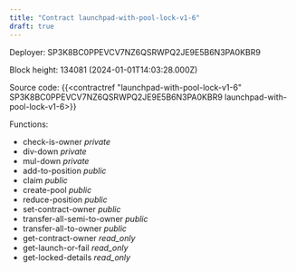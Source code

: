 ```yaml
---
title: "Contract launchpad-with-pool-lock-v1-6"
draft: true
---
```

Deployer: SP3K8BC0PPEVCV7NZ6QSRWPQ2JE9E5B6N3PA0KBR9


 



Block height: 134081 (2024-01-01T14:03:28.000Z)

Source code: {{<contractref "launchpad-with-pool-lock-v1-6" SP3K8BC0PPEVCV7NZ6QSRWPQ2JE9E5B6N3PA0KBR9 launchpad-with-pool-lock-v1-6>}}

Functions:

* check-is-owner _private_
* div-down _private_
* mul-down _private_
* add-to-position _public_
* claim _public_
* create-pool _public_
* reduce-position _public_
* set-contract-owner _public_
* transfer-all-semi-to-owner _public_
* transfer-all-to-owner _public_
* get-contract-owner _read_only_
* get-launch-or-fail _read_only_
* get-locked-details _read_only_

